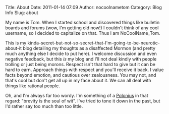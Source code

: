 Title: About
Date: 2011-01-14 07:09
Author: nocoolnametom
Category: Blog Info
Slug: about

My name is Tom. When I started school and discovered things like bulletin boards and forums (wow, I'm getting old now!) I couldn't think of any cool username, so I decided to capitalize on that. Thus I am NoCoolName\_Tom.

This is my kinda-secret-but-not-so-secret-that-I'm-going-to-be-neurotic-about-it blog detailing my thoughts as a disaffected Mormon (and pretty much anything else I decide to put here). I welcome discussion and even negative feedback, but this *is* my blog and I'll not deal kindly with people trolling or just being morons. Respect isn't that hard to give but it can be hard to earn. Approach things with respect and you'll receive it back. I value facts beyond emotion, and cautious over zealousness. You may not, and that's cool but don't get all up in my face about it. We can all deal with things like rational people.

Oh, and I'm always far too wordy. I'm something of a [Polonius][] in that regard: "brevity is the soul of wit". I've tried to tone it down in the past, but I'd rather say too much than too little.

[Polonius]: http://en.wikipedia.org/wiki/Polonius
